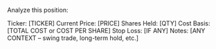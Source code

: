 Analyze this position:

Ticker: [TICKER]
Current Price: [PRICE]
Shares Held: [QTY]
Cost Basis: [TOTAL COST or COST PER SHARE]
Stop Loss: [IF ANY]
Notes: [ANY CONTEXT – swing trade, long-term hold, etc.]